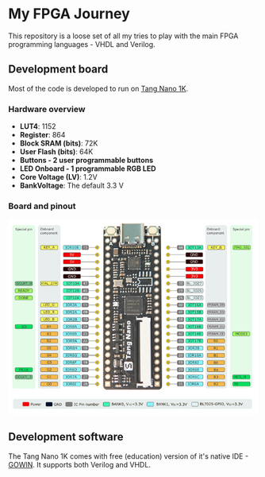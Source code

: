 # My FPGA Journey

This repository is a loose set of all my tries to play with the main FPGA programming languages - VHDL and Verilog.

## Development board

Most of the code is developed to run on [Tang Nano 1K](https://wiki.sipeed.com/hardware/en/tang/Tang-Nano-1K/Nano-1k.html).

### Hardware overview

- **LUT4**: 1152
- **Register**: 864
- **Block SRAM (bits)**: 72K
- **User Flash (bits)**: 64K
- **Buttons - 2 user programmable buttons**
- **LED Onboard - 1 programmable RGB LED**
- **Core Voltage (LV)**: 1.2V
- **BankVoltage**: The default 3.3 V


### Board and pinout

![TN1K](./images/Tang_Nano_1K.png)

## Development software

The Tang Nano 1K comes with free (education) version of it's native IDE - [GOWIN](https://www.gowinsemi.com/en/). It supports both Verilog and VHDL.